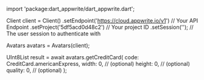 import 'package:dart_appwrite/dart_appwrite.dart';

Client client = Client()
    .setEndpoint('https://cloud.appwrite.io/v1') // Your API Endpoint
    .setProject('5df5acd0d48c2') // Your project ID
    .setSession(''); // The user session to authenticate with

Avatars avatars = Avatars(client);

UInt8List result = await avatars.getCreditCard(
    code: CreditCard.americanExpress,
    width: 0, // (optional)
    height: 0, // (optional)
    quality: 0, // (optional)
);

